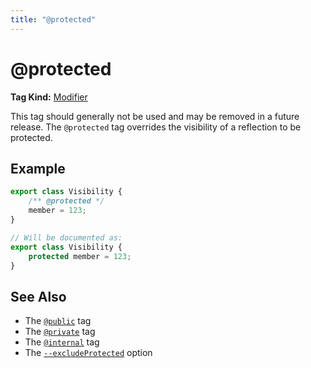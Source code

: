 ```yaml
---
title: "@protected"
---
```


# @protected

**Tag Kind:** [Modifier](../tags.md#modifier-tags)

This tag should generally not be used and may be removed in a future release.
The `@protected` tag overrides the visibility of a reflection to be protected.

## Example

```ts
export class Visibility {
    /** @protected */
    member = 123;
}

// Will be documented as:
export class Visibility {
    protected member = 123;
}
```

## See Also

-   The [`@public`](public.md) tag
-   The [`@private`](private.md) tag
-   The [`@internal`](internal.md) tag
-   The [`--excludeProtected`](../options/input.md#excludeprotected) option
